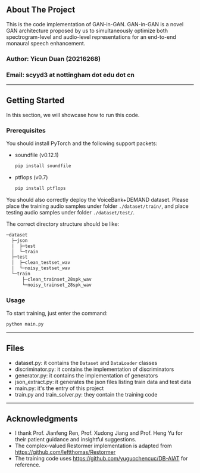 ## About The Project

This is the code implementation of GAN-in-GAN. 
GAN-in-GAN is a novel GAN architecture proposed by us to simultaneously optimize both spectrogram-level and audio-level representations for an end-to-end monaural speech enhancement.


### Author: Yicun Duan (20216268)
### Email: scyyd3 at nottingham dot edu dot cn

---

## Getting Started

In this section, we will showcase how to run this code.

### Prerequisites

You should install PyTorch and the following support packets:

* soundfile (v0.12.1)
  ```sh
  pip install soundfile
  ```
  
* ptflops (v0.7)
  ```sh
  pip install ptflops
  ```
  
You should also correctly deploy the VoiceBank+DEMAND dataset.
Please place the training audio samples under folder `./dataset/train/`, and 
place testing audio samples under folder `./dataset/test/`.

The correct directory structure should be like:
```bash
─dataset
  ├─json
  │  ├─test
  │  └─train
  ├─test
  │  ├─clean_testset_wav
  │  └─noisy_testset_wav
  └─train
      ├─clean_trainset_28spk_wav
      └─noisy_trainset_28spk_wav
```



### Usage

To start training, just enter the command:

```bash
python main.py
```

---
## Files

* dataset.py: it contains the `Dataset` and `DataLoader` classes
* discriminator.py: it contains the implementation of discriminators
* generator.py: it contains the implementation of generators
* json_extract.py: it generates the json files listing train data and test data
* main.py: it's the entry of this project
* train.py and train_solver.py: they contain the training code
---

## Acknowledgments

* I thank Prof. Jianfeng Ren, Prof. Xudong Jiang and Prof. Heng Yu for their patient guidance and insightful suggestions.
* The complex-valued Restormer implementation is adapted from https://github.com/leftthomas/Restormer
* The training code uses https://github.com/yuguochencuc/DB-AIAT for reference.
